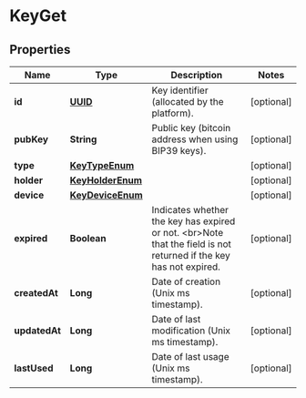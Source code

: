 
# KeyGet

## Properties
Name | Type | Description | Notes
------------ | ------------- | ------------- | -------------
**id** | [**UUID**](UUID.md) | Key identifier (allocated by the platform). |  [optional]
**pubKey** | **String** | Public key (bitcoin address when using BIP39 keys). |  [optional]
**type** | [**KeyTypeEnum**](KeyTypeEnum.md) |  |  [optional]
**holder** | [**KeyHolderEnum**](KeyHolderEnum.md) |  |  [optional]
**device** | [**KeyDeviceEnum**](KeyDeviceEnum.md) |  |  [optional]
**expired** | **Boolean** | Indicates whether the key has expired or not. &lt;br&gt;Note that the field is not returned if the key has not expired.  |  [optional]
**createdAt** | **Long** | Date of creation (Unix ms timestamp). |  [optional]
**updatedAt** | **Long** | Date of last modification (Unix ms timestamp). |  [optional]
**lastUsed** | **Long** | Date of last usage (Unix ms timestamp). |  [optional]



